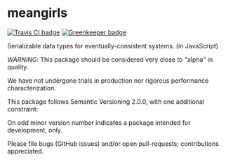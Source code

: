 meangirls
=========

[![Travis CI badge](https://api.travis-ci.org/hagemt/node-meangirls.svg?branch=master)](https://travis-ci.org/hagemt/node-meangirls)
[![Greenkeeper badge](https://badges.greenkeeper.io/hagemt/node-meangirls.svg)](https://account.greenkeeper.io/account/hagemt)

Serializable data types for eventually-consistent systems. (in JavaScript)

*WARNING*: This package should be considered very close to "alpha" in quality.

We have not undergone trials in production nor rigorous performance characterization.

This package follows Semantic Versioning 2.0.0, with one additional constraint:

On odd minor version number indicates a package intended for development, only.

Please file bugs (GitHub issues) and/or open pull-requests; contributions appreciated.
